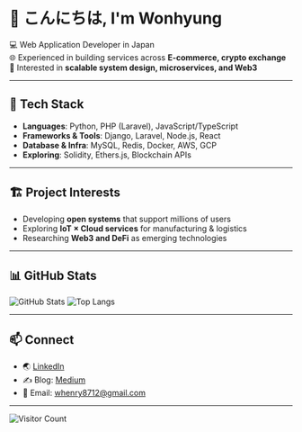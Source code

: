 # 👋 こんにちは, I'm Wonhyung  

💻 Web Application Developer in Japan  
🌐 Experienced in building services across **E-commerce, crypto exchange**  
🚀 Interested in **scalable system design, microservices, and Web3**

---

## 🔧 Tech Stack
- **Languages**: Python, PHP (Laravel), JavaScript/TypeScript  
- **Frameworks & Tools**: Django, Laravel, Node.js, React  
- **Database & Infra**: MySQL, Redis, Docker, AWS, GCP
- **Exploring**: Solidity, Ethers.js, Blockchain APIs  

---

## 🏗️ Project Interests
- Developing **open systems** that support millions of users  
- Exploring **IoT × Cloud services** for manufacturing & logistics  
- Researching **Web3 and DeFi** as emerging technologies  
---

## 📊 GitHub Stats
![GitHub Stats](https://github-readme-stats.vercel.app/api?username=whrrk&show_icons=true&theme=tokyonight)
![Top Langs](https://github-readme-stats.vercel.app/api/top-langs/?username=whrrk&layout=compact&theme=tokyonight)

---

## 📫 Connect
- 🌏 [LinkedIn](https://www.linkedin.com/in/wonh-jung/)  
- ✍️ Blog: [Medium](https://medium.com/@whenry8712)  
- 📩 Email: whenry8712@gmail.com

---

![Visitor Count](https://komarev.com/ghpvc/?username=wonhyung-jung&color=orange)
